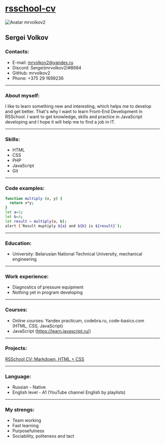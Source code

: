 ﻿# [rsschool-cv](https://mrvolkov2.github.io/rsschool-cv/ "@mrvolkov2")

![Avatar mrvolkov2](https://avatars.githubusercontent.com/u/92118185?v=4 "Avatar mrvolkov2")
## Sergei Volkov

### Contacts:
- E-mail: mrvolkov2@yandex.ru
- Discord: Sergei(mrvolkov2)#8684
- GitHub: mrvolkov2
- Phone: +375 29 1699236

-----

### About myself:
I like to learn something new and interesting, which helps me to develop and get better.
That's why I want to learn Front-End Development in RSSchool.
I want to get knowledge, skills and practice in JavaScript developing and I hope it will help me to find a job in IT.

-----

### Skills:
- HTML
- CSS
- PHP
- JavaScript
- Git

-----

### Code examples:
```sh
function multiply (x, y) {
  return x*y;
}
let a=3;
let b=4;
let result = multiply(a, b);
alert (`Result muptiply ${a} and ${b} is ${result}`);
```

-----

### Education:
- University: Belarusian National Technical University, mechanical engineering

-----

### Work experience:
- Diagnostics of pressure equipment 
- Nothing yet in program developing

-----

### Courses:
- Online courses: Yandex practicum, codebra.ru, code-basics.com (HTML, CSS, JavaScript)
- JavaScript (https://learn.javascript.ru/)

-----

### Projects:
[RSSchool CV: Markdown, HTML + CSS ](https://mrvolkov2.github.io/rsschool-cv/ "@mrvolkov2")

-----

### Language:
- Russian - Native
- English level - A1 (YouTube channel English by playlists)

-----

### My strengs:
- Team working
- Fast learning
- Purposefulness
- Sociability, politeness and tact
